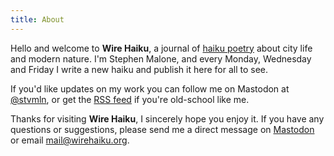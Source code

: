 ```yaml
---
title: About
---
```


Hello and welcome to **Wire Haiku**, a journal of [haiku poetry][1] about city life and modern nature.
I'm Stephen Malone, and every Monday, Wednesday and Friday I write a new haiku and publish it here for all to see.

If you'd like updates on my work you can follow me on Mastodon at [@stvmln][2], or get the [RSS feed][3] if you're old-school like me.

Thanks for visiting **Wire Haiku**, I sincerely hope you enjoy it.
If you have any questions or suggestions, please send me a direct message on [Mastodon][2] or email [mail@wirehaiku.org][5].

[1]: https://en.wikipedia.org/wiki/Haiku
[2]: https://mastodon.social/@stvmln
[3]: https://wirehaiku.org/posts/index.xml
[4]: https://www.patreon.com/wirehaiku
[5]: mailto:mail@wirehaiku.org
